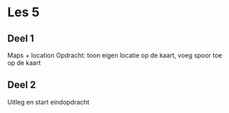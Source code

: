 # Les 5

## Deel 1
Maps + location
Opdracht: toon eigen locatie op de kaart, voeg spoor toe op de kaart

## Deel 2
Uitleg en start eindopdracht